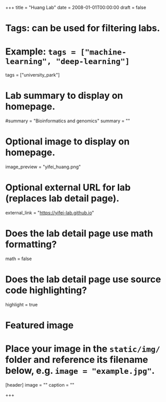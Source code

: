 +++
title = "Huang Lab"
date = 2008-01-01T00:00:00
draft = false

# Tags: can be used for filtering labs.
# Example: `tags = ["machine-learning", "deep-learning"]`
tags = ["university_park"]

# Lab summary to display on homepage.
#summary = "Bioinformatics and genomics"
summary = ""

# Optional image to display on homepage.
image_preview = "yifei_huang.png"

# Optional external URL for lab (replaces lab detail page).
external_link = "https://yifei-lab.github.io"

# Does the lab detail page use math formatting?
math = false

# Does the lab detail page use source code highlighting?
highlight = true

# Featured image
# Place your image in the `static/img/` folder and reference its filename below, e.g. `image = "example.jpg"`.
[header]
image = ""
caption = ""

+++

